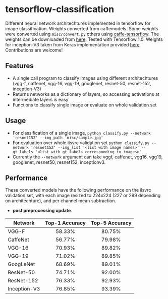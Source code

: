 # tensorflow-classification

Different neural network architechtures implemented in tensorflow for image classification. Weights converted from caffemodels. Some weights were converted using `misc/convert.py` others using [caffe-tensorflow](https://github.com/ethereon/caffe-tensorflow). The weights can be downloaded from [here](https://www.dropbox.com/sh/qpuqj03gv00ba85/AAApqsIe4SqSOrsfpwrYjOema?dl=0). Tested with Tensorflow 1.0. Weights for inception-V3 taken from Keras implementation provided [here](https://github.com/fchollet/deep-learning-models/blob/master/inception_v3.py). Contributions are welcome!

## Features

* A single call program to classify images using different architechtures (vgg-f, caffenet, vgg-16, vgg-19, googlenet, resnet-50, resnet-152, inception-V3)
* Returns networks as a dictionary of layers, so accessing activations at intermediate layers is easy
* Functions to classify single image or evaluate on whole validation set

## Usage

* For classification of a single image, `python classify.py --network 'resnet152' --img_path 'misc/sample.jpg'`
* For evaluation over whole ilsvrc validation set `python classify.py --network 'resnet152' --img_list '<list with image names>' --gt_labels '<list with gt labels corresponding to images>'`
* Currently the `--network` argument can take vggf, caffenet, vgg16, vgg19, googlenet, resnet50, resnet152, inceptionv3.

## Performance
These converted models have the following performance on the ilsvrc validation set, with each image resized to 224x224 (227 or 299 depending on architechture), and per channel mean subtraction.


* **post preprocessing update**. 

| Network        | Top-1 Accuracy           | Top-5 Accuracy  |
| ------------- |:-------------:| :-----:|
| VGG-F      | 58.33% | 80.75% |
| CaffeNet      | 56.77% | 79.98% |
| VGG-16      | 70.93%      |   89.82% |
| VGG-19      | 71.02%      |   89.85% |
| GoogLeNet | 68.69%      |    89.01% |
| ResNet-50 | 74.71% |    92.00% |
| ResNet-152 | 76.33% |    92.93% |
| Inception-V3 | 76.85% |    93.39% |
